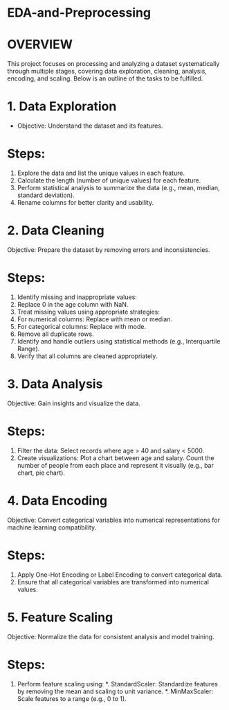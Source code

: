 # EDA-and-Preprocessing

# OVERVIEW
This project focuses on processing and analyzing a dataset systematically through multiple stages, covering data exploration, cleaning, analysis, encoding, and scaling. Below is an outline of the tasks to be fulfilled.

# 1. Data Exploration
* Objective: Understand the dataset and its features.
# Steps:
1. Explore the data and list the unique values in each feature.
2. Calculate the length (number of unique values) for each feature.
3. Perform statistical analysis to summarize the data (e.g., mean, median, standard deviation).
4. Rename columns for better clarity and usability.

# 2. Data Cleaning
Objective: Prepare the dataset by removing errors and inconsistencies.
# Steps:
1. Identify missing and inappropriate values:
2. Replace 0 in the age column with NaN.
3. Treat missing values using appropriate strategies:
4. For numerical columns: Replace with mean or median.
5. For categorical columns: Replace with mode.
6. Remove all duplicate rows.
7. Identify and handle outliers using statistical methods (e.g., Interquartile Range).
8. Verify that all columns are cleaned appropriately.

# 3. Data Analysis
Objective: Gain insights and visualize the data.
# Steps:
1. Filter the data:
Select records where age > 40 and salary < 5000.
2. Create visualizations:
Plot a chart between age and salary.
Count the number of people from each place and represent it visually (e.g., bar chart, pie chart).

# 4. Data Encoding
Objective: Convert categorical variables into numerical representations for machine learning compatibility.
# Steps:
1. Apply One-Hot Encoding or Label Encoding to convert categorical data.
2. Ensure that all categorical variables are transformed into numerical values.

# 5. Feature Scaling
Objective: Normalize the data for consistent analysis and model training.
# Steps:
1. Perform feature scaling using:
    *. StandardScaler: Standardize features by removing the mean and scaling to unit variance.
    *. MinMaxScaler: Scale features to a range (e.g., 0 to 1).

